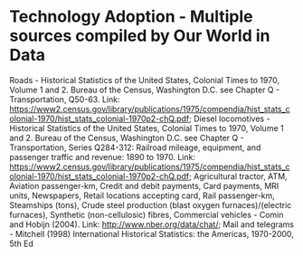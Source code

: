 # Technology Adoption - Multiple sources compiled by Our World in Data

Roads - Historical Statistics of the United States, Colonial Times to 1970, Volume 1 and 2. Bureau of the Census, Washington D.C. see Chapter Q - Transportation, Q50-63. Link: https://www2.census.gov/library/publications/1975/compendia/hist_stats_colonial-1970/hist_stats_colonial-1970p2-chQ.pdf;
Diesel locomotives - Historical Statistics of the United States, Colonial Times to 1970, Volume 1 and 2. Bureau of the Census, Washington D.C. see Chapter Q - Transportation, Series Q284-312: Railroad mileage, equipment, and passenger traffic and revenue: 1890 to 1970. Link: https://www2.census.gov/library/publications/1975/compendia/hist_stats_colonial-1970/hist_stats_colonial-1970p2-chQ.pdf;
Agricultural tractor, ATM, Aviation passenger-km, Credit and debit payments, Card payments, MRI units, Newspapers, Retail locations accepting card, Rail passenger-km, Steamships (tons), Crude steel production (blast oxygen furnaces)/(electric furnaces), Synthetic (non-cellulosic) fibres, Commercial vehicles - Comin and Hobijn (2004). Link: http://www.nber.org/data/chat/;
Mail and telegrams - Mitchell (1998) International Historical Statistics: the Americas, 1970-2000, 5th Ed